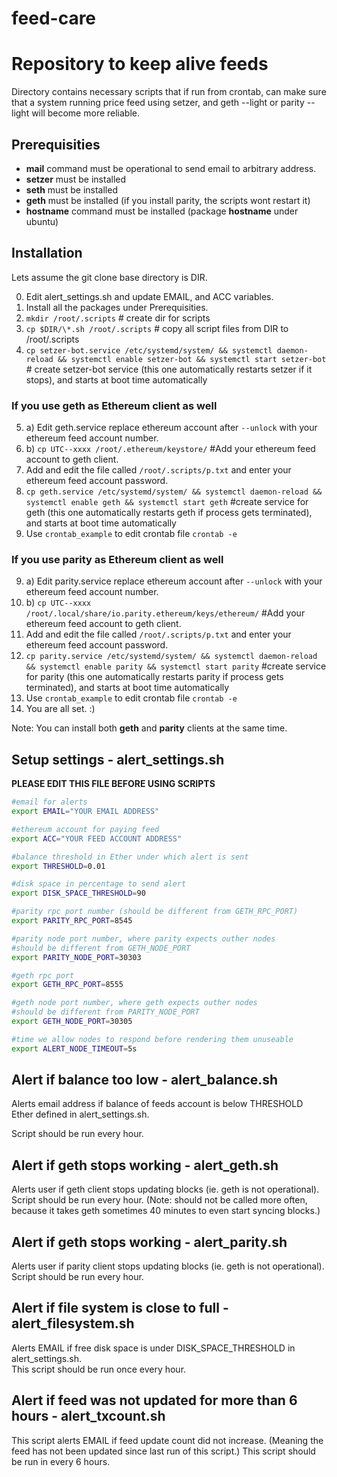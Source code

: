 # feed-care 
# Repository to keep alive feeds
Directory contains necessary scripts that if run from crontab, can make sure that a system running price feed using setzer, and geth --light or parity --light will become more reliable.

## Prerequisities 
- **mail** command must be operational to send email to arbitrary address. 
- **setzer** must be installed
- **seth** must be installed
- **geth** must be installed (if you install parity, the scripts wont restart it)
- **hostname** command must be installed (package **hostname** under ubuntu)

## Installation
Lets assume the git clone base directory is DIR.

0. Edit alert\_settings.sh and update EMAIL, and ACC variables.  
1. Install all the packages under Prerequisities.  
2. `mkdir /root/.scripts` # create dir for scripts  
3. `cp $DIR/\*.sh /root/.scripts` # copy all script files from DIR to /root/.scripts  
4. `cp setzer-bot.service /etc/systemd/system/ && systemctl daemon-reload && systemctl enable setzer-bot && systemctl start setzer-bot` # create setzer-bot service (this one automatically restarts setzer if it stops), and starts at boot time automatically  
### If you use **geth** as Ethereum client as well
5. a) Edit geth.service replace ethereum account after `--unlock` with your ethereum feed account number.  
5. b) `cp UTC--xxxx /root/.ethereum/keystore/` #Add your ethereum feed account to geth client.   
6. Add and edit the file called `/root/.scripts/p.txt` and enter your ethereum feed account password.  
7. `cp geth.service /etc/systemd/system/ && systemctl daemon-reload && systemctl enable geth && systemctl start geth`  #create service for geth (this one automatically restarts geth if process gets terminated), and starts at boot time automatically  
8. Use `crontab_example` to edit crontab file `crontab -e`  
### If you use **parity** as Ethereum client as well
9. a) Edit parity.service replace ethereum account after `--unlock` with your ethereum feed account number.  
9. b) `cp UTC--xxxx /root/.local/share/io.parity.ethereum/keys/ethereum/` #Add your ethereum feed account to geth client.   
10. Add and edit the file called `/root/.scripts/p.txt` and enter your ethereum feed account password.  
11. `cp parity.service /etc/systemd/system/ && systemctl daemon-reload && systemctl enable parity && systemctl start parity`  #create service for parity (this one automatically restarts parity if process gets terminated), and starts at boot time automatically  
12. Use `crontab_example` to edit crontab file `crontab -e`  
13. You are all set. :)   

Note: You can install both **geth** and **parity** clients at the same time.
 
## Setup settings - alert_settings.sh
**PLEASE EDIT THIS FILE BEFORE USING SCRIPTS**
```bash
#email for alerts
export EMAIL="YOUR EMAIL ADDRESS"

#ethereum account for paying feed
export ACC="YOUR FEED ACCOUNT ADDRESS"

#balance threshold in Ether under which alert is sent
export THRESHOLD=0.01

#disk space in percentage to send alert
export DISK_SPACE_THRESHOLD=90

#parity rpc port number (should be different from GETH_RPC_PORT)
export PARITY_RPC_PORT=8545

#parity node port number, where parity expects outher nodes
#should be different from GETH_NODE_PORT
export PARITY_NODE_PORT=30303

#geth rpc port
export GETH_RPC_PORT=8555

#geth node port number, where geth expects outher nodes
#should be different from PARITY_NODE_PORT
export GETH_NODE_PORT=30305

#time we allow nodes to respond before rendering them unuseable
export ALERT_NODE_TIMEOUT=5s
```
## Alert if balance too low - alert_balance.sh

Alerts email address if balance of feeds account is below THRESHOLD Ether defined in alert_settings.sh.

Script should be run every hour. 

## Alert if geth stops working - alert_geth.sh

Alerts user if geth client stops updating blocks (ie. geth is not operational). 
Script should be run every hour. (Note: should not be called more often, because it takes geth sometimes 40 minutes to even start syncing blocks.)

## Alert if geth stops working - alert_parity.sh

Alerts user if parity client stops updating blocks (ie. geth is not operational).  
Script should be run every hour. 

## Alert if file system is close to full - alert_filesystem.sh

Alerts EMAIL if free disk space is under DISK_SPACE_THRESHOLD in alert_settings.sh.  
This script should be run once every hour.

## Alert if feed was not updated for more than 6 hours - alert_txcount.sh

This script alerts EMAIL if feed update count did not increase. (Meaning the feed has not been updated since last run of this script.)
This script should be run in every 6 hours.
